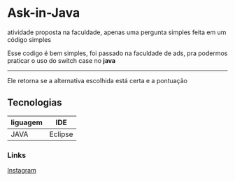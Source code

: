 # Ask-in-Java
atividade proposta na faculdade, apenas uma pergunta simples feita em um código simples
<p>Esse codigo é bem simples, foi passado na faculdade de ads, pra podermos praticar o uso do switch case no <b>java</b></p>
<hr></hr>

<p>Ele retorna se a alternativa escolhida está certa e a pontuação</p>

## Tecnologias 
|liguagem|IDE|
---------|--------|
|JAVA    |Eclipse|

### Links

[Instagram](https://www.instagram.com/nelson.hiro/)
